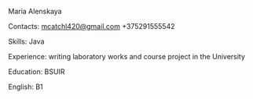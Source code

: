 Maria Alenskaya

Contacts: 
mcatchl420@gmail.com
+375291555542

Skills: Java

Experience: writing laboratory works and course project in the University

Education: BSUIR

English: B1
